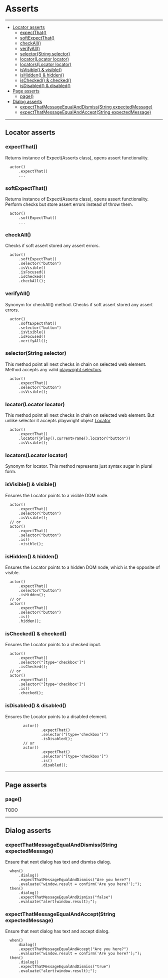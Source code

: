 # Asserts

___

- [Locator asserts](#locatorAsserts)
    - [expectThat()](#expectThat)
    - [softExpectThat()](#softExpectThat)
    - [checkAll()](#checkAll)
    - [verifyAll()](#verifyAll)
    - [selector(String selector)](#selector)
    - [locator(Locator locator)](#locator)
    - [locators(Locator locator)](#locators)
    - [isVisible() & visible()](#isVisible)
    - [isHidden() & hidden()](#isHidden)
    - [isChecked() & checked()](#isChecked)
    - [isDisabled() & disabled()](#isDisabled)
- [Page asserts](#pageAsserts)
    - [page()](#page)
- [Dialog asserts](#dialogAsserts)
    - [expectThatMessageEqualAndDismiss(String expectedMessage)](#expectThatMessageEqualAndDismiss)
    - [expectThatMessageEqualAndAccept(String expectedMessage)](#expectThatMessageEqualAndAccept)

___
<h2 id="locatorAsserts">
    Locator asserts
</h2>

<h3 id="expectThat">
    expectThat()
</h3>
Returns instance of Expect(Asserts class), opens assert functionality.

```
  actor()
      .expectThat()
      ...
```

<h3 id="softExpectThat">
    softExpectThat()
</h3>

Returns instance of Expect(Asserts class), opens assert functionality. Perform checks but store assert errors instead of
throw them.

```
  actor()
      .softExpectThat()
      ...
```

<h3 id="checkAll">
    checkAll()
</h3>

Checks if soft assert stored any assert errors.

```
  actor()
      .softExpectThat()
      .selector("button")
      .isVisible()
      .isFocused()
      .isChecked()
      .checkAll();
```

<h3 id="verifyAll()">
    verifyAll()
</h3>
Synonym for checkAll() method.
Checks if soft assert stored any assert errors.

```
  actor()
      .softExpectThat()
      .selector("button")
      .isVisible()
      .isFocused()
      .verifyAll();
```

<h3 id="selector">
    selector(String selector)
</h3>

This method point all next checks in chain on selected web element. Method accepts any
valid [playwright selectors](https://playwright.dev/java/docs/selectors)

```
  actor()
      .expectThat()
      .selector("button")
      .isVisible();
```

<h3 id="locator">
    locator(Locator locator)
</h3>

This method point all next checks in chain on selected web element. But unlike selector it accepts playwright
object [Locator](https://playwright.dev/java/docs/api/class-locator)

```
  actor()
      .expectThat()
      .locator(jPlay().currentFrame().locator("button"))
      .isVisible();
```

<h3 id="locators">
    locators(Locator locator)
</h3>
Synonym for locator. This method represents just syntax sugar in plural form.

<h3 id="isVisible">
    isVisible() & visible()
</h3>

Ensures the Locator points to a visible DOM node.

```
  actor()
      .expectThat()
      .selector("button")
      .isVisible();
  // or
  actor()
      .expectThat()
      .selector("button")
      .is()
      .visible();
```

<h3 id="isHidden">
    isHidden() & hidden()
</h3>
Ensures the Locator points to a hidden DOM node, which is the opposite of visible.

```
  actor()
      .expectThat()
      .selector("button")
      .isHidden();
  // or
  actor()
      .expectThat()
      .selector("button")
      .is()
      .hidden();
```

<h3 id="isChecked">
    isChecked() & checked()
</h3>
Ensures the Locator points to a checked input.

```
  actor()
      .expectThat()
      .selector("[type='checkbox']")
      .isChecked();
  // or
  actor()
      .expectThat()
      .selector("[type='checkbox']")
      .is()
      .checked();
```

<h3 id="isDisabled">
    isDisabled() & disabled()
</h3>
Ensures the Locator points to a disabled element.

```
        actor()
                .expectThat()
                .selector("[type='checkbox']")
                .isDisabled();
        // or
        actor()
                .expectThat()
                .selector("[type='checkbox']")
                .is()
                .disabled();
```


___

<h2 id="pageAsserts">
    Page asserts
</h2>

<h3 id="page">
    page()
</h3>

TODO
___

<h2 id="dialogAsserts">
    Dialog asserts
</h2>

<h3 id="expectThatMessageEqualAndDismiss">
    expectThatMessageEqualAndDismiss(String expectedMessage)
</h3>

Ensure that next dialog has text and dismiss dialog.

```
  when()
      .dialog()
      .expectThatMessageEqualAndDismiss("Are you here?")
      .evaluate("window.result = confirm('Are you here?');");
  then()
      .dialog()
      .expectThatMessageEqualAndDismiss("false")
      .evaluate("alert(window.result);");
```

<h3 id="expectThatMessageEqualAndAccept">
    expectThatMessageEqualAndAccept(String expectedMessage)
</h3>

Ensure that next dialog has text and accept dialog.

```
  when()
      dialog()
      .expectThatMessageEqualAndAccept("Are you here?")
      .evaluate("window.result = confirm('Are you here?');");
  then()
      .dialog()
      .expectThatMessageEqualAndDismiss("true")
      .evaluate("alert(window.result);");
```
